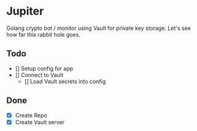 # Jupiter

Golang crypto bot / monitor using Vault for private key storage.
Let's see how far this rabbit hole goes.

## Todo

- [] Setup config for app
- [] Connect to Vault
  - [] Load Vault secrets into config

## Done

- [x] Create Repo
- [x] Create Vault server
